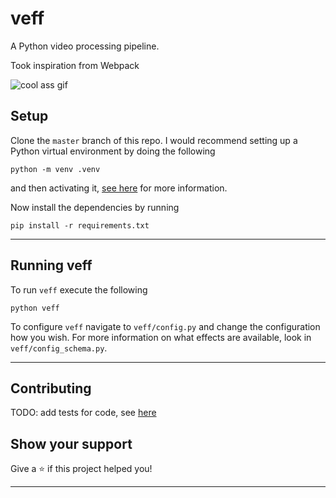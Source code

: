 # veff

A Python video processing pipeline.

Took inspiration from Webpack

![cool ass gif](https://media.giphy.com/media/r06Gi9JxGhcwXezNiP/giphy-downsized-large.gif)

## Setup

Clone the `master` branch of this repo.
I would recommend setting up a Python virtual environment by doing the following
```
python -m venv .venv
```
and then activating it, [see here](https://docs.python.org/3/library/venv.html) for more information.

Now install the dependencies by running
```
pip install -r requirements.txt
```
***
## Running veff

To run `veff` execute the following
```
python veff
```

To configure `veff` navigate to `veff/config.py` and change the configuration how you wish.
For more information on what effects are available, look in `veff/config_schema.py`.
***
## Contributing

TODO: add tests for code, see [here](https://github.com/ashketchupppp/veff/issues/3)

## Show your support

Give a ⭐️ if this project helped you!

***